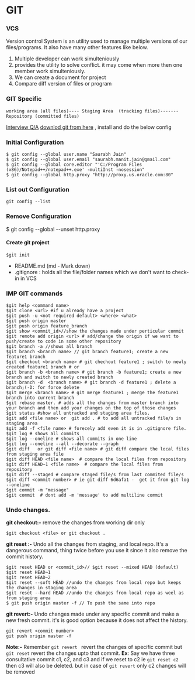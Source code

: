 # GIT

### VCS
Version control System is an utility used to manage multiple versions of our files/programs. It also have many other features like below.
1. Multiple developer can work simulteniously
1. provides the utility to solve conflict. it may come when more then one member work simulteniously.
1. We can create a document for project
1. Compare diff version of files or program

### GIT Specific 
```
working area (all files)---- Staging Area  (tracking files)-------Repository (committed files)
```
[Interview Q/A][Q/A] 
[downlod git from here][Downlod GIT] , install and do the below config

### Initial Configuration
```git
$ git config --global user.name "Saurabh Jain"
$ git config --global user.email "saurabh.manit.jain@gmail.com"
$ git config --global core.editor "'C:/Program Files (x86)/Notepad++/notepad++.exe' -multiInst -nosession"
$ git config --global http.proxy "http://proxy.us.oracle.com:80"
```
### List out Configuration
`git config --list`
### Remove Configuration
$ git config --global --unset http.proxy
#### Create git project
`$git init`
* README.md (md - Mark down)
* .gitignore : holds all the file/folder names which we don't want to check-in in VCS

### IMP GIT commands
```
$git help <command name>
$git clone <url> #if u already have a project
$git push -u <not required default> <where> <what>
$git push origin master
$git push origin feature_branch
$git show <commit_id>//show the changes made under perticular commit
$git remote add origin <url> # add/change the origin if we want to push/create to code in some other repository
$git branch -a //shows all branch
$git branch <branch name> // git branch feature1; create a new feature1 branch
$git checkout <branch name> # git chechout feature1 ; switch to newly created feature1 branch # or
$git branch -b <branch name> # git branch -b feature1; create a new branch and switch to newly created branch
$git branch -d  <branch name> # git branch -d feature1 ; delete a branch;(-D: for force delete
$git merge <branch name> # git merge feature1 ; merge the feature1 branch into current branch
$git rebase master. # adds all the changes from master branch into your branch and then add your changes on the top of those changes
$git status #show all untracked and staging area files.
$git add <file name> or  git add . # to add all untracked file/s in staging area
$git add -f <file name> # forecely add even it is in .gitignore file.
$git log # shows all commits
$git log --oneline # shows all commits in one line
$git log --oneline --all --decorate --graph
$git diff   or git diff <file name> # git diff compare the local files from staging area file
$git diff HEAD <file name>  # compare the local files from repository
$git diff HEAD~1 <file name>  # compare the local files from repository
$git diff --staged # compare staged file/s from last commited file/s
$git diff <commit number> # ie git diff 6d6afa1 -  get it from git log --oneline
$git commit -m "message"
$git commit  # dont add -m 'message' to add multiline commit 
```
### Undo changes.
**git checkout:-**  remove the changes from working dir only
```
$git checkout <file> or git checkout .
```
**git reset :-**  Undo all the changes from staging, and local repo. It's a dangerous command, thing twice before you use it since it also remove the commit history.
```
$git reset HEAD or <commit_id>// $git reset --mixed HEAD (default)
$git reset HEAD~1
$git reset HEAD~2
$git reset --soft HEAD //undo the changes from local repo but keeps the changes in staging area
$git reset --hard HEAD //undo the changes from local repo as weel as from staging area
$ git push origin master -f // To push the same into repo
```
**git revert:-** Undo changes made under any specific commit and make a new fresh commit. it's is good option because it does not affect the history.
```
git revert <commit number>
git push origin master -f
```

**Note:-** Remember `git revert ` revert the changes of specific commit but `git reset` revert the changes upto that commit. 
**Ex**: Say we have three consultative commit c1, c2, and c3 and if we reset to c2 ie `git reset c2` then c3 will also be deleted. but in case of `git revert` only c2 changes will be removed


 [Q/A]: <https://www.toptal.com/git/interview-questions>
 [Downlod GIT]: <http://git-scm.com>